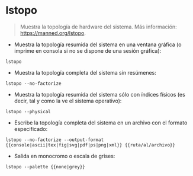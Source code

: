 # lstopo

> Muestra la topología de hardware del sistema.
> Más información: <https://manned.org/lstopo>.

- Muestra la topología resumida del sistema en una ventana gráfica (o imprime en consola si no se dispone de una sesión gráfica):

`lstopo`

- Muestra la topología completa del sistema sin resúmenes:

`lstopo --no-factorize`

- Muestra la topología resumida del sistema sólo con índices físicos (es decir, tal y como la ve el sistema operativo):

`lstopo --physical`

- Escribe la topología completa del sistema en un archivo con el formato especificado:

`lstopo --no-factorize --output-format {{console|ascii|tex|fig|svg|pdf|ps|png|xml}} {{ruta/al/archivo}}`

- Salida en monocromo o escala de grises:

`lstopo --palette {{none|grey}}`
